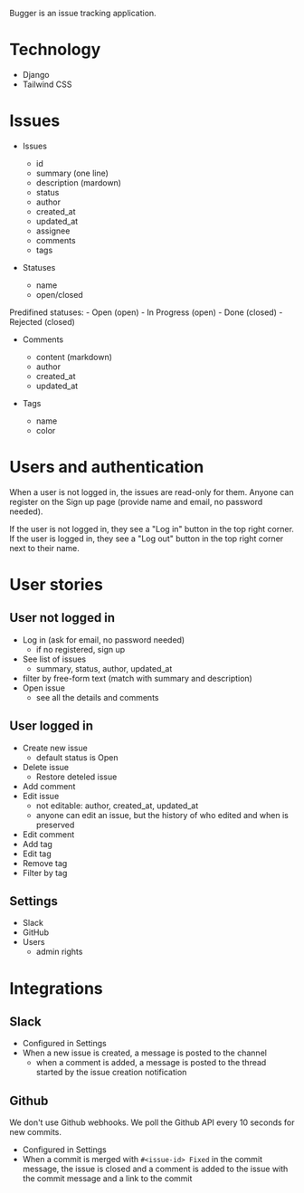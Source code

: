 Bugger is an issue tracking application.

# Technology

- Django
- Tailwind CSS

# Issues

- Issues
    - id
    - summary (one line)
    - description (mardown)
    - status
    - author
    - created_at
    - updated_at
    - assignee
    - comments
    - tags

- Statuses
    - name
    - open/closed

Predifined statuses:
    - Open (open)
    - In Progress (open)
    - Done (closed)
    - Rejected (closed)

- Comments
    - content (markdown)
    - author
    - created_at
    - updated_at

 - Tags
     - name
     - color

# Users and authentication

When a user is not logged in, the issues are read-only for them. 
Anyone can register on the Sign up page (provide name and email, no password needed).

If the user is not logged in, they see a "Log in" button in the top right corner.
If the user is logged in, they see a "Log out" button in the top right corner next to their name.

# User stories

## User not logged in

- Log in (ask for email, no password needed)
  - if no registered, sign up
- See list of issues
  - summary, status, author, updated_at
 - filter by free-form text (match with summary and description)
- Open issue
  - see all the details and comments

## User logged in

- Create new issue
  - default status is Open
- Delete issue
  - Restore deteled issue
- Add comment
- Edit issue
  - not editable: author, created_at, updated_at
  - anyone can edit an issue, but the history of who edited and when is preserved
- Edit comment
- Add tag
- Edit tag
- Remove tag
- Filter by tag

## Settings

- Slack
- GitHub
- Users
  - admin rights

# Integrations

## Slack

- Configured in Settings
- When a new issue is created, a message is posted to the channel
  - when a comment is added, a message is posted to the thread started by the issue creation notification

## Github

We don't use Github webhooks. We poll the Github API every 10 seconds for new commits.

- Configured in Settings
- When a commit is merged with `#<issue-id> Fixed` in the commit message, the issue is closed and a comment is added to the issue with the commit message and a link to the commit
